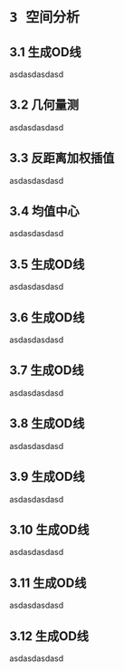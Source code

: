 # `3 空间分析`

## 3.1 生成OD线
asdasdasdasd

## 3.2 几何量测
asdasdasdasd

## 3.3 反距离加权插值
asdasdasdasd

## 3.4 均值中心
asdasdasdasd

## 3.5 生成OD线
asdasdasdasd

## 3.6 生成OD线
asdasdasdasd

## 3.7 生成OD线
asdasdasdasd

## 3.8 生成OD线
asdasdasdasd

## 3.9 生成OD线
asdasdasdasd

## 3.10 生成OD线
asdasdasdasd

## 3.11 生成OD线
asdasdasdasd

## 3.12 生成OD线
asdasdasdasd